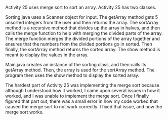Activity 25 uses merge sort to sort an array. Activity 25 has two classes.

Sorting.java uses a Scanner object for input. The getArray method gets 5 unsorted integers from the user and then returns the array. The sortArray method is a recursive method that divides up the array in halves, and then calls the merge function to help with merging the divided parts of the array. The merge function merges the divided portions of the array together and ensures that the numbers from the divided portions go in sorted. Then finally, the sortArray method returns the sorted array. The show method is meant to display the values in the array.

Main.java creates an instance of the sorting class, and then calls its getArray method. Then, the array is used for the sortArray method. The program then uses the show method to display the sorted array.

The hardest part of Activity 25 was implementing the merge sort because although I understood how it worked, I came upon several issues in how it worked, and I was unable to implement the merge sort. Once I finally figured that part out, there was a small error in how my code worked that caused the merge sort to not work correctly. I fixed that issue, and now the merge sort works.
